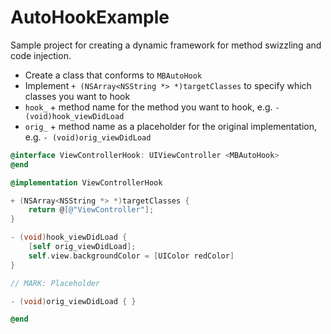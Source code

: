 # AutoHookExample
Sample project for creating a dynamic framework for method swizzling and code injection. 

* Create a class that conforms to `MBAutoHook`
* Implement `+ (NSArray<NSString *> *)targetClasses` to specify which classes you want to hook
* `hook_` + method name for the method you want to hook, e.g. `- (void)hook_viewDidLoad`
* `orig_` + method name as a placeholder for the original implementation, e.g. `- (void)orig_viewDidLoad`

````Objective-C
@interface ViewControllerHook: UIViewController <MBAutoHook>
@end

@implementation ViewControllerHook

+ (NSArray<NSString *> *)targetClasses {
    return @[@"ViewController"];
}

- (void)hook_viewDidLoad {
    [self orig_viewDidLoad];
    self.view.backgroundColor = [UIColor redColor]
}

// MARK: Placeholder

- (void)orig_viewDidLoad { }

@end

````